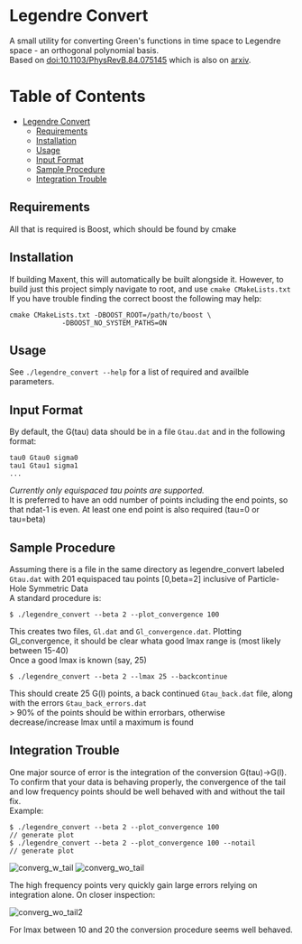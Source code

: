 Legendre Convert
======
A small utility for converting Green's functions in time space to Legendre space - an orthogonal polynomial basis.  
Based on [doi:10.1103/PhysRevB.84.075145](http://dx.doi.org/10.1103/PhysRevB.84.075145) which is also on 
[arxiv](http://arxiv.org/abs/1104.3215).

Table of Contents
=================
  * [Legendre Convert](#legendre-convert)
    * [Requirements](#requirements)
    * [Installation](#installation)
    * [Usage](#usage)
    * [Input Format](#input-format)
    * [Sample Procedure](#sample-procedure)
    * [Integration Trouble](#integration-trouble)
    
## Requirements
All that is required is Boost, which should be found by cmake
## Installation
If building Maxent, this will automatically be built alongside it.
However, to build just this project simply navigate to root, and use  `cmake CMakeLists.txt `  
If you have trouble finding the correct boost the following may help:
```
cmake CMakeLists.txt -DBOOST_ROOT=/path/to/boost \
             -DBOOST_NO_SYSTEM_PATHS=ON
```
## Usage
See `./legendre_convert --help` for a list of required and availble parameters. 
## Input Format
By default, the G(tau) data should be in a file `Gtau.dat` and in the following format:
```
tau0 Gtau0 sigma0
tau1 Gtau1 sigma1
...
```
*Currently only equispaced tau points are supported.*  
It is preferred to have an odd number of points including the end points, so that ndat-1 is even.
At least one end point is also required (tau=0 or tau=beta)

## Sample Procedure
Assuming there is a file in the same directory as legendre_convert labeled `Gtau.dat` with 201 equispaced tau points [0,beta=2] inclusive of Particle-Hole Symmetric Data   
A standard procedure is:
```
$ ./legendre_convert --beta 2 --plot_convergence 100 
```
This creates two files, `Gl.dat` and `Gl_convergence.dat`. Plotting Gl_convergence, it should be clear whata good lmax range is (most likely between 15-40)  
Once a good lmax is known (say, 25)
```
$ ./legendre_convert --beta 2 --lmax 25 --backcontinue
```
This should create 25 G(l) points, a back continued `Gtau_back.dat` file, along with the errors `Gtau_back_errors.dat`  
\> 90% of the points should be within errorbars, otherwise decrease/increase lmax until a maximum is found

## Integration Trouble
One major source of error is the integration of the conversion G(tau)->G(l). To confirm that your data is behaving properly,
the convergence of the tail and low frequency points should be well behaved with and without the tail fix.  
Example:
``` 
$ ./legendre_convert --beta 2 --plot_convergence 100
// generate plot
$ ./legendre_convert --beta 2 --plot_convergence 100 --notail
// generate plot
```
![converg_w_tail](https://cloud.githubusercontent.com/assets/7354063/8853103/22c00bbe-3127-11e5-87c7-3a7674cfa3e9.png)
![converg_wo_tail](https://cloud.githubusercontent.com/assets/7354063/8853105/287b10da-3127-11e5-9d32-f65dbfa6040a.png)

The high frequency points very quickly gain large errors relying on integration alone. On closer inspection:


![converg_wo_tail2](https://cloud.githubusercontent.com/assets/7354063/8853802/9377a8c8-312a-11e5-8f24-b0efd6f5040b.png)



For lmax between 10 and 20 the conversion procedure seems well behaved. 
